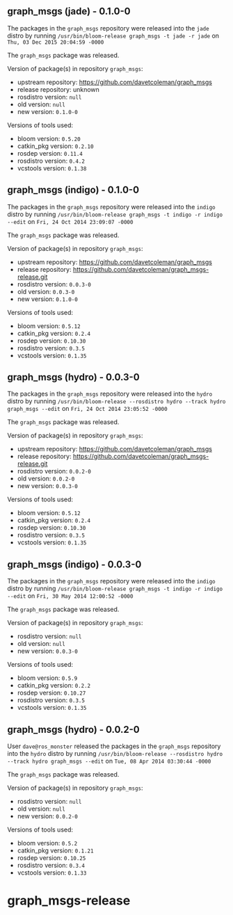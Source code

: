 ## graph_msgs (jade) - 0.1.0-0

The packages in the `graph_msgs` repository were released into the `jade` distro by running `/usr/bin/bloom-release graph_msgs -t jade -r jade` on `Thu, 03 Dec 2015 20:04:59 -0000`

The `graph_msgs` package was released.

Version of package(s) in repository `graph_msgs`:
- upstream repository: https://github.com/davetcoleman/graph_msgs
- release repository: unknown
- rosdistro version: `null`
- old version: `null`
- new version: `0.1.0-0`

Versions of tools used:
- bloom version: `0.5.20`
- catkin_pkg version: `0.2.10`
- rosdep version: `0.11.4`
- rosdistro version: `0.4.2`
- vcstools version: `0.1.38`


## graph_msgs (indigo) - 0.1.0-0

The packages in the `graph_msgs` repository were released into the `indigo` distro by running `/usr/bin/bloom-release graph_msgs -t indigo -r indigo --edit` on `Fri, 24 Oct 2014 23:09:07 -0000`

The `graph_msgs` package was released.

Version of package(s) in repository `graph_msgs`:
- upstream repository: https://github.com/davetcoleman/graph_msgs
- release repository: https://github.com/davetcoleman/graph_msgs-release.git
- rosdistro version: `0.0.3-0`
- old version: `0.0.3-0`
- new version: `0.1.0-0`

Versions of tools used:
- bloom version: `0.5.12`
- catkin_pkg version: `0.2.4`
- rosdep version: `0.10.30`
- rosdistro version: `0.3.5`
- vcstools version: `0.1.35`


## graph_msgs (hydro) - 0.0.3-0

The packages in the `graph_msgs` repository were released into the `hydro` distro by running `/usr/bin/bloom-release --rosdistro hydro --track hydro graph_msgs --edit` on `Fri, 24 Oct 2014 23:05:52 -0000`

The `graph_msgs` package was released.

Version of package(s) in repository `graph_msgs`:
- upstream repository: https://github.com/davetcoleman/graph_msgs
- release repository: https://github.com/davetcoleman/graph_msgs-release.git
- rosdistro version: `0.0.2-0`
- old version: `0.0.2-0`
- new version: `0.0.3-0`

Versions of tools used:
- bloom version: `0.5.12`
- catkin_pkg version: `0.2.4`
- rosdep version: `0.10.30`
- rosdistro version: `0.3.5`
- vcstools version: `0.1.35`


## graph_msgs (indigo) - 0.0.3-0

The packages in the `graph_msgs` repository were released into the `indigo` distro by running `/usr/bin/bloom-release graph_msgs -t indigo -r indigo --edit` on `Fri, 30 May 2014 12:00:52 -0000`

The `graph_msgs` package was released.

Version of package(s) in repository `graph_msgs`:
- rosdistro version: `null`
- old version: `null`
- new version: `0.0.3-0`

Versions of tools used:
- bloom version: `0.5.9`
- catkin_pkg version: `0.2.2`
- rosdep version: `0.10.27`
- rosdistro version: `0.3.5`
- vcstools version: `0.1.35`


## graph_msgs (hydro) - 0.0.2-0

User `dave@ros_monster` released the packages in the `graph_msgs` repository into the `hydro` distro by running `/usr/bin/bloom-release --rosdistro hydro --track hydro graph_msgs --edit` on `Tue, 08 Apr 2014 03:30:44 -0000`

The `graph_msgs` package was released.

Version of package(s) in repository `graph_msgs`:
- rosdistro version: `null`
- old version: `null`
- new version: `0.0.2-0`

Versions of tools used:
- bloom version: `0.5.2`
- catkin_pkg version: `0.1.21`
- rosdep version: `0.10.25`
- rosdistro version: `0.3.4`
- vcstools version: `0.1.33`


graph_msgs-release
==================
